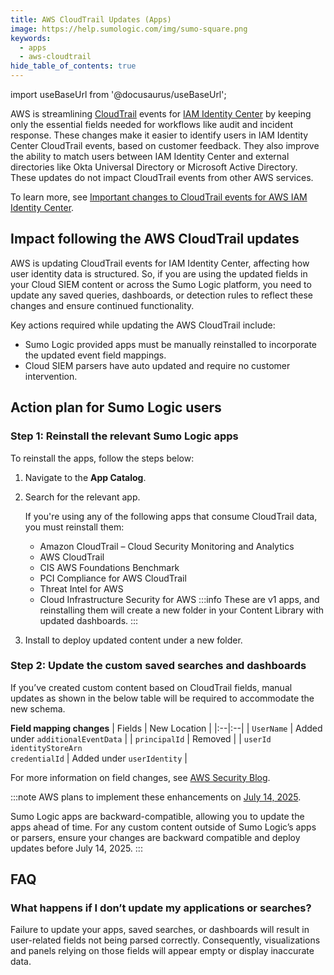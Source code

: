 ```yaml
---
title: AWS CloudTrail Updates (Apps)
image: https://help.sumologic.com/img/sumo-square.png
keywords:
  - apps
  - aws-cloudtrail
hide_table_of_contents: true    
---
```


import useBaseUrl from '@docusaurus/useBaseUrl';

AWS is streamlining [CloudTrail](https://aws.amazon.com/cloudtrail/) events for [IAM Identity Center](https://aws.amazon.com/iam/identity-center/) by keeping only the essential fields needed for workflows like audit and incident response. These changes make it easier to identify users in IAM Identity Center CloudTrail events, based on customer feedback. They also improve the ability to match users between IAM Identity Center and external directories like Okta Universal Directory or Microsoft Active Directory. These updates do not impact CloudTrail events from other AWS services.

To learn more, see [Important changes to CloudTrail events for AWS IAM Identity Center](https://aws.amazon.com/blogs/security/modifications-to-aws-cloudtrail-event-data-of-iam-identity-center/).

## Impact following the AWS CloudTrail updates


AWS is updating CloudTrail events for IAM Identity Center, affecting how user identity data is structured. So, if you are using the updated fields in your Cloud SIEM content or across the Sumo Logic platform, you need to update any saved queries, dashboards, or detection rules to reflect these changes and ensure continued functionality.

Key actions required while updating the AWS CloudTrail include:
- Sumo Logic provided apps must be manually reinstalled to incorporate the updated event field mappings.
- Cloud SIEM parsers have auto updated and require no customer intervention.

## Action plan for Sumo Logic users

### Step 1: Reinstall the relevant Sumo Logic apps

To reinstall the apps, follow the steps below:

1. Navigate to the **App Catalog**.
1. Search for the relevant app.

    If you're using any of the following apps that consume CloudTrail data, you must reinstall them:
    - Amazon CloudTrail – Cloud Security Monitoring and Analytics
    - AWS CloudTrail
    - CIS AWS Foundations Benchmark
    - PCI Compliance for AWS CloudTrail
    - Threat Intel for AWS
    - Cloud Infrastructure Security for AWS
    :::info
    These are v1 apps, and reinstalling them will create a new folder in your Content Library with updated dashboards.
    :::
3. Install to deploy updated content under a new folder.

### Step 2: Update the custom saved searches and dashboards

If you’ve created custom content based on CloudTrail fields, manual updates as shown in the below table will be required to accommodate the new schema.

**Field mapping changes**
| Fields | New Location |
|:--|:--|
| `UserName` | Added under `additionalEventData` |
| `principalId` | Removed |
| `userId`<br/>`identityStoreArn`<br/>`credentialId` | Added under `userIdentity` |

For more information on field changes, see [AWS Security Blog](https://aws.amazon.com/blogs/security/modifications-to-aws-cloudtrail-event-data-of-iam-identity-center/#:~:text=How%20to%20prepare%20your%20workflows%20for%20the%20upcoming%20changes%20to%20IAM%20Identity%20Center%20user%20identification%20in%20CloudTrail).


:::note
AWS plans to implement these enhancements on [July 14, 2025](https://aws.amazon.com/blogs/security/modifications-to-aws-cloudtrail-event-data-of-iam-identity-center/#:~:text=Effective%20July%2014%2C%202025).

Sumo Logic apps are backward-compatible, allowing you to update the apps ahead of time. For any custom content outside of Sumo Logic’s apps or parsers, ensure your changes are backward compatible and deploy updates before July 14, 2025.
:::



## FAQ

### What happens if I don’t update my applications or searches?

Failure to update your apps, saved searches, or dashboards will result in user-related fields not being parsed correctly. Consequently, visualizations and panels relying on those fields will appear empty or display inaccurate data.